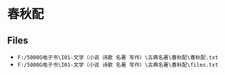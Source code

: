 # 春秋配

## Files

- `F:/5000G电子书\I01-文学（小说 诗歌 名著 写作）\古典名著\春秋配\春秋配.txt`
- `F:/5000G电子书\I01-文学（小说 诗歌 名著 写作）\古典名著\春秋配\files.txt`
